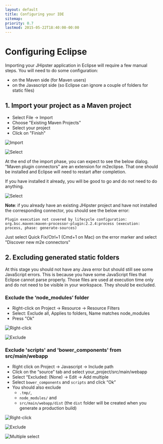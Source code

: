 ```yaml
---
layout: default
title: Configuring your IDE
sitemap:
priority: 0.7
lastmod: 2015-05-22T18:40:00-00:00
---
```


# <i class="fa fa-keyboard-o"></i> Configuring Eclipse

Importing your JHipster application in Eclipse will require a few manual steps. You will need to do some configuration:

- on the Maven side (for Maven users)
- on the Javascript side (so Eclipse can ignore a couple of folders for static files)


## 1. Import your project as a Maven project

- Select File -> Import
- Choose "Existing Maven Projects"
- Select your project
- Click on "Finish"

![Import](images/configuring_ide_eclipse_1.png)

![Select](images/configuring_ide_eclipse_2.png)


At the end of the import phase, you can expect to see the below dialog.  "Maven plugin connectors" are an extension for m2eclipse. That one should be installed and Eclipse will need to restart after completion.

If you have installed it already, you will be good to go and do not need to do anything.

![Select](images/configuring_ide_eclipse_maven_processor.png)

__Note__: if you already have an existing JHipster project and have not installed the corresponding connector, you should see the below error:

`Plugin execution not covered by lifecycle configuration: org.bsc.maven:maven-processor-plugin:2.2.4:process (execution: process, phase: generate-sources)`

Just select Quick Fix/Ctrl+1 (Cmd+1 on Mac) on the error marker and select "Discover new m2e connectors"

## 2. Excluding generated static folders
At this stage you should not have any Java error but should still see some JavaScript errors. This is because you have some JavaScript files that Eclipse cannot parse properly. Those files are used at execution time only and do not need to be visible in your workspace. They should be excluded.


### Exclude the ‘node_modules’ folder

- Right-click on Project -> Resource -> Resource Filters
- Select: Exclude all, Applies to folders, Name matches node_modules
- Press "Ok"

![Right-click](images/configuring_ide_eclipse_3.png)

![Exclude](images/configuring_ide_eclipse_4.png)


### Exclude 'scripts' and 'bower_components' from src/main/webapp

- Right click on Project -> Javascript -> Include path
- Click on the “source” tab and select your_project/src/main/webapp
- Select “Excluded: (None) -> Edit -> Add multiple
- Select `bower_components` and `scripts` and click “Ok”
- You should also exclude
    - `.tmp/`,
    - `node_modules/` and
    - `src/main/webapp/dist` (the `dist` folder will be created when you generate a production build)

![Right-click](images/configuring_ide_eclipse_5.png)

![Exclude](images/configuring_ide_eclipse_6.png)

![Multiple select](images/configuring_ide_eclipse_7.png)
